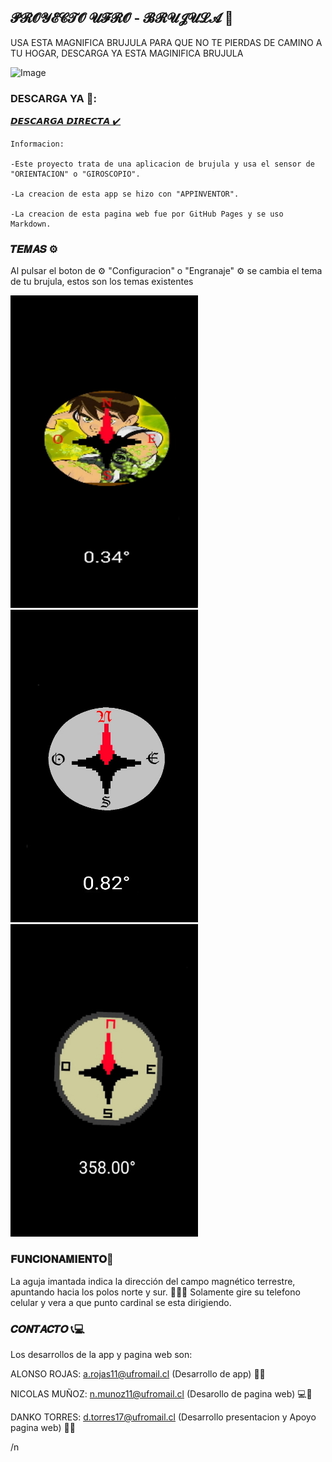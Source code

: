 ## 𝓟𝓡𝓞𝓨𝓔𝓒𝓣𝓞 𝓤𝓕𝓡𝓞 - 𝓑𝓡𝓤𝓙𝓤𝓛𝓐 🧭

USA ESTA MAGNIFICA BRUJULA PARA QUE NO TE PIERDAS DE CAMINO A TU HOGAR, DESCARGA YA ESTA MAGINIFICA BRUJULA


![Image](https://github.com/nikomaufro/pag-web/blob/main/BRUJUL%C3%91A.jpg?raw=true)

### DESCARGA YA 🤑:


[𝘿𝙀𝙎𝘾𝘼𝙍𝙂𝘼 𝘿𝙄𝙍𝙀𝘾𝙏𝘼 ✔️](https://github.com/nikomaufro/pag-web/raw/main/Brujula.apk) 



```
Informacion: 

-Este proyecto trata de una aplicacion de brujula y usa el sensor de "ORIENTACION" o "GIROSCOPIO".

-La creacion de esta app se hizo con "APPINVENTOR".

-La creacion de esta pagina web fue por GitHub Pages y se uso Markdown.

```



### 𝑻𝑬𝑴𝑨𝑺 ⚙️
Al pulsar el boton de  ⚙️ "Configuracion" o "Engranaje" ⚙️ se cambia el tema de tu brujula, estos son los temas existentes

![Image](https://github.com/nikomaufro/pag-web/blob/main/BEN10.jpeg?raw=true)  ![Image](https://github.com/nikomaufro/pag-web/blob/main/BRUJU1.jpeg?raw=true)  ![Image](https://github.com/nikomaufro/pag-web/blob/main/BRUJU2.jpeg?raw=true)


### 𝐅𝐔𝐍𝐂𝐈𝐎𝐍𝐀𝐌𝐈𝐄𝐍𝐓𝐎🔧
La aguja imantada indica la dirección del campo magnético terrestre, apuntando hacia los polos norte y sur. 🧭🧭🧭
Solamente gire su telefono celular y vera a que punto cardinal se esta dirigiendo.



### 𝑪𝑶𝑵𝑻𝑨𝑪𝑻𝑶 📞💻

Los desarrollos de la app y pagina web son:

ALONSO ROJAS:  a.rojas11@ufromail.cl (Desarrollo de app) 📱🔨

NICOLAS MUÑOZ: n.munoz11@ufromail.cl (Desarollo de pagina web) 💻🔨

DANKO TORRES: d.torres17@ufromail.cl (Desarrollo presentacion y Apoyo pagina web) 📄🔨



/n
